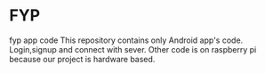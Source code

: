 # FYP
fyp app code
This repository contains only Android app's code. Login,signup and connect with sever. 
Other code is on raspberry pi because our project is hardware based. 
